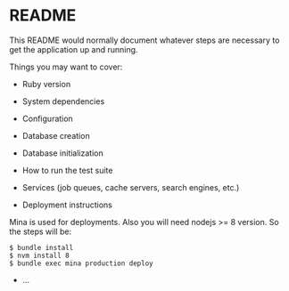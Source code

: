 # README

This README would normally document whatever steps are necessary to get the
application up and running.

Things you may want to cover:

* Ruby version

* System dependencies

* Configuration

* Database creation

* Database initialization

* How to run the test suite

* Services (job queues, cache servers, search engines, etc.)

* Deployment instructions

Mina is used for deployments. Also you will need nodejs >= 8 version. So the steps will be:

```
$ bundle install
$ nvm install 8
$ bundle exec mina production deploy
```

* ...
